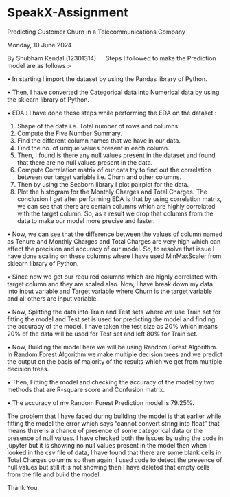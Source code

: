 # SpeakX-Assignment

Predicting Customer Churn in a Telecommunications Company

Monday, 10 June 2024

By Shubham Kendal (12301314)
 
Steps I followed to make the Prediction model are as follows :-

•	In starting I import the dataset by using the Pandas library of Python.

•	Then, I have converted the Categorical data into Numerical data by using the sklearn library of Python.

•	EDA : I have done these steps while performing the EDA on the dataset :
1.	Shape of the data i.e. Total number of rows and columns.
2.	Compute the Five Number Summary.
3.	Find the different column names that we have in our data.
4.	Find the no. of unique values present in each column.
5.	Then, I found is there any null values present in the dataset and found that there are no null values present in the data.
6.	Compute Correlation matrix of our data try to find out the correlation between our target variable i.e. Churn and other columns.
7.	Then by using the Seaborn library I plot pairplot for the data.
8.	Plot the histogram for the Monthly Charges and Total Charges.
 The conclusion I get after performing EDA is that by using correlation matrix, we can see that there are certain columns which are highly correlated with the target column. So, as a result we drop that columns from the data to make our model more precise and faster.

•	Now, we can see that the difference between the values of column named as Tenure and Monthly Charges and Total Charges are very high which can affect the precision and accuracy of our model. So, to resolve that issue I have done scaling on these columns where I have used MinMaxScaler from sklearn  library of Python.

•	Since now we get our required columns which are highly correlated with target column and they are scaled also. Now, I have break down my data into input variable and Target variable where Churn is the target variable and all others are input variable.

•	Now, Splitting the data into Train and Test sets where we use Train set for fitting the model and Test set is used for predicting the  model and finding the accuracy of the model. I have taken the test size as 20% which means 20% of the data will be used for Test set and left 80% for Train set.

•	Now, Building the model here we will be using Random Forest Algorithm. In Random Forest Algorithm we make multiple decision trees and we predict the output on the basis of majority of the results which we get from multiple decision trees.

•	Then, Fitting the model and checking the accuracy of the model by two methods that are R-square score and Confusion matrix.

•	The accuracy of my Random Forest Prediction model is 79.25%.

The problem that I have faced during building the model is that earlier while fitting the model the error which says “cannot convert string into float” that means there is a chance of presence of some categorical data or the presence of null values. I have checked both the issues by using the code in jupyter but it is showing no null values present in the model then when I looked in the csv file of data, I have found that there are some blank cells in Total Charges columns so then again, I used code to detect the presence of null values but still it is not showing then I have deleted that empty cells from the file and build the model.

Thank You.
